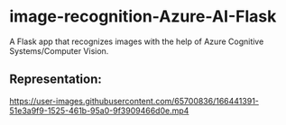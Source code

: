 # image-recognition-Azure-AI-Flask
A Flask app that recognizes images with the help of Azure Cognitive Systems/Computer Vision.
## Representation: 
https://user-images.githubusercontent.com/65700836/166441391-51e3a9f9-1525-461b-95a0-9f3909466d0e.mp4

